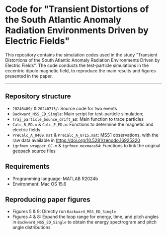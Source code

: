 # Code for "Transient Distortions of the South Atlantic Anomaly Radiation Environments Driven by Electric Fields"

This repository contains the simulation codes used in the study "Transient Distortions of the South Atlantic Anomaly Radiation Environments Driven by Electric Fields". The code conducts the test-particle simulations in the eccentric dipole magnetic field, to reproduce the main results and figures presented in the paper.

---

## Repository structure
- `20240409/` & `20240715/`: Source code for two events
- `Backward_MSS_ED_Single`: Main script for test-particle simulation; 
- `Traj_particle_bounce_drift_ED`: Main function to trace particles
-  `Calc_B_ED.m` & `Calc_E_ED.m`: Functions to determine the magnetic and electric fields
-  `PreCalc_A_0409.mat` & `PreCalc_A_0715.mat`: MSS1 observations, with the raw data available in https://doi.org/10.5281/zenodo.16925320
-  `igrfmex_wrapper_GC.m` & `igrfmex.mexmaca64`: Functions to link the original geopack source files

## Requirements
- Programming language: MATLAB R2024b
- Environment: Mac OS 15.6

## Reproducing paper figures
- Figures 5 & 9: Directly run `Backward_MSS_ED_Single`
- Figures 4 & 8: Expand the loop range for energy, time, and pitch angles in `Backward_MSS_ED_Single` to obtain the energy spectrogram and pitch angle distributions
